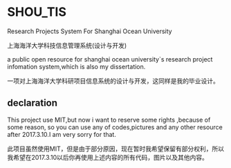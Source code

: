 # SHOU_TIS

Research Projects System For Shanghai Ocean University

上海海洋大学科技信息管理系统(设计与开发)

a public open resource for shanghai ocean university`s research project infomation system,which is also my dissertation.

一项对上海海洋大学科研项目信息系统的设计与开发，这同样是我的毕业设计。

## declaration

This project use MIT,but now i want to reserve some rights ,because of some reason, so you can use any of codes,pictures and any other resource after 2017.3.10.I am very sorry for that.

此项目虽然使用MIT，但是由于部分原因，现在暂时我希望保留有部分权利，所以我希望在2017.3.10以后你再使用上述内容的所有代码，图片以及其他内容。


